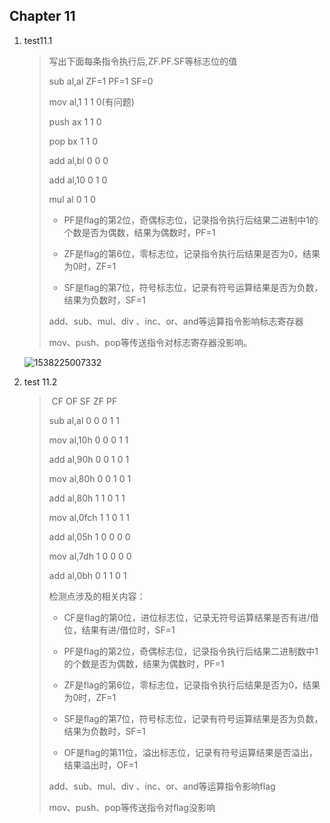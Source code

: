 ## Chapter 11

1. test11.1

   > 写出下面每条指令执行后,ZF.PF.SF等标志位的值
   >
   > sub al,al		ZF=1	  PF=1	  SF=0
   >
   > mov al,1                1		1		0(有问题)
   >
   > push ax 			1		1		0
   >
   > pop	  bx			1		1		0
   >
   > add  al,bl		0		0              0
   >
   > add al,10		0       	1		0
   >
   > mul al			0		1		0
   >
   >
   >
   > -  PF是flag的第2位，奇偶标志位，记录指令执行后结果二进制中1的个数是否为偶数，结果为偶数时，PF=1
   >
   > - ZF是flag的第6位，零标志位，记录指令执行后结果是否为0，结果为0时，ZF=1
   >
   > -  SF是flag的第7位，符号标志位，记录有符号运算结果是否为负数，结果为负数时，SF=1
   >
   >  add、sub、mul、div 、inc、or、and等运算指令影响标志寄存器
   >
   >  mov、push、pop等传送指令对标志寄存器没影响。

   ![1538225007332](C:\Users\HuJie-pc\AppData\Roaming\Typora\typora-user-images\1538225007332.png)

2. test 11.2

   > ​				CF			OF			SF			ZF			PF
   >
   > sub al,al			0			0			0			1			1
   >
   > mov al,10h		0			0			0			1			1	
   >
   > add al,90h		0			0			1			0			1
   >
   > mov al,80h		0			0			1			0			1
   >
   > add al,80h		1			1			0			1			1
   >
   > mov al,0fch		1			1			0			1			1
   >
   > add al,05h		1			0			0			0			0
   >
   > mov al,7dh		1			0			0			0			0
   >
   > add al,0bh 		0			1			1			0			1
   >
   >
   >
   > 检测点涉及的相关内容：
   >
   > -  CF是flag的第0位，进位标志位，记录无符号运算结果是否有进/借位，结果有进/借位时，SF=1
   >
   > -  PF是flag的第2位，奇偶标志位，记录指令执行后结果二进制数中1的个数是否为偶数，结果为偶数时，PF=1 
   >
   > -  ZF是flag的第6位，零标志位，记录指令执行后结果是否为0，结果为0时，ZF=1 
   >
   > -  SF是flag的第7位，符号标志位，记录有符号运算结果是否为负数，结果为负数时，SF=1 
   >
   > -  OF是flag的第11位，溢出标志位，记录有符号运算结果是否溢出，结果溢出时，OF=1
   >
   >  add、sub、mul、div 、inc、or、and等运算指令影响flag
   >
   >  mov、push、pop等传送指令对flag没影响
